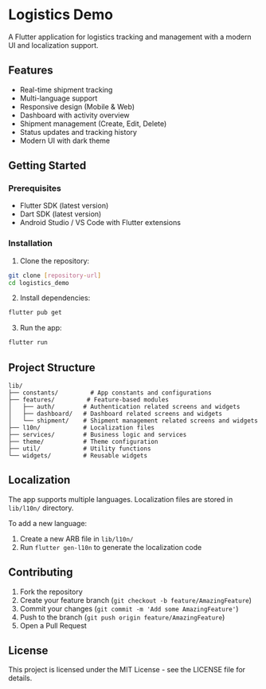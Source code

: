 # Logistics Demo

A Flutter application for logistics tracking and management with a modern UI and localization support.

## Features

- Real-time shipment tracking
- Multi-language support
- Responsive design (Mobile & Web)
- Dashboard with activity overview
- Shipment management (Create, Edit, Delete)
- Status updates and tracking history
- Modern UI with dark theme

## Getting Started

### Prerequisites

- Flutter SDK (latest version)
- Dart SDK (latest version)
- Android Studio / VS Code with Flutter extensions

### Installation

1. Clone the repository:
```bash
git clone [repository-url]
cd logistics_demo
```

2. Install dependencies:
```bash
flutter pub get
```

3. Run the app:
```bash
flutter run
```

## Project Structure

```
lib/
├── constants/         # App constants and configurations
├── features/         # Feature-based modules
│   ├── auth/        # Authentication related screens and widgets
│   ├── dashboard/   # Dashboard related screens and widgets
│   └── shipment/    # Shipment management related screens and widgets
├── l10n/            # Localization files
├── services/        # Business logic and services
├── theme/           # Theme configuration
├── util/            # Utility functions
└── widgets/         # Reusable widgets

```

## Localization

The app supports multiple languages. Localization files are stored in `lib/l10n/` directory.

To add a new language:
1. Create a new ARB file in `lib/l10n/`
2. Run `flutter gen-l10n` to generate the localization code

## Contributing

1. Fork the repository
2. Create your feature branch (`git checkout -b feature/AmazingFeature`)
3. Commit your changes (`git commit -m 'Add some AmazingFeature'`)
4. Push to the branch (`git push origin feature/AmazingFeature`)
5. Open a Pull Request

## License

This project is licensed under the MIT License - see the LICENSE file for details.
